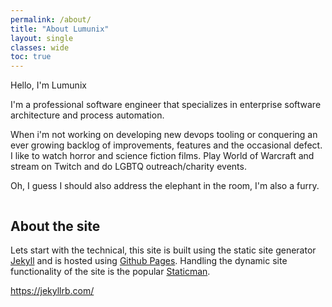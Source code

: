 ```yaml
---
permalink: /about/
title: "About Lumunix"
layout: single
classes: wide
toc: true
---
```


Hello, I'm Lumunix

I'm a professional software engineer that specializes in enterprise software architecture and process automation.


When i'm not working on developing new devops tooling or conquering an ever growing backlog of improvements, features and the occasional defect.
I like to watch horror and science fiction films. Play World of Warcraft
 and stream on Twitch and do LGBTQ outreach/charity events.



Oh, I guess I should also address the elephant in the room, I'm also a furry.

<img src="{{ site.url }}{{ site.baseurl }}/assets/images/hi.png" alt="">

## About the site

Lets start with the technical, this site is built using the static site generator [Jekyll](https://jekyllrb.com/) and is hosted using [Github Pages](https://pages.github.com/). Handling the dynamic site functionality of the site is the popular [Staticman](https://staticman.net/). 




https://jekyllrb.com/

<img src="{{ site.url }}{{ site.baseurl }}/assets/images/computer.png" alt="">
